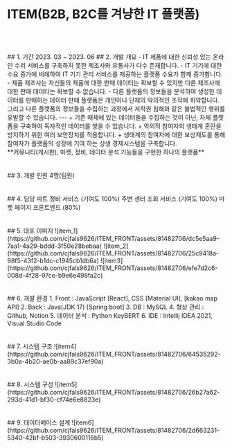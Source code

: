 # ITEM(B2B, B2C를 겨냥한 IT 플랫폼)
<br/>
<br/>
<br/>
## 1. 기간
2023. 03 ~ 2023. 06
## 2. 개발 개요
- IT 제품에 대한 신뢰성 있는 온라인 수리 서비스를 구축하지 못한 제조사와 유통사가 다수 존재합니다.
- IT 기기에 대한 수요 증가에 비례하여 IT 기기 관리 서비스를 제공하는 플랫폼 수요가 함께 증가합니다.
- 제품 제조사는 자신들의 제품에 대한 판매 데이터는 확보할 수 있지만 다른 제조사에 대한 판매 데이터는 확보할 수 없습니다.
- 다른 플랫폼의 정보들을 분석하여 생성한 데이터를 판매하는 데이터 판매 플랫폼은 개인이나 단체의 악의적인 조작에 취약합니다. 그리고 다른 플랫폼의 정보들을 수집하는 과정에서 저작권 침해와 같은 불법적인 행위를 유발할 수 있습니다.
---
+ 기존 매체에 있는 데이터들을 수집하는 것이 아닌, 자체 플랫폼을 구축하여 독자적인 데이터를 쌓을 수 있습니다.
+ 악의적 참여자의 생태계 혼란을 방지하기 위한 여러 보안장치를 적용합니다.
+ 생태계의 참여자에 대한 보상제도를 통해 참여자가 플랫폼의 성장에 기여 하는 상생 경제시스템을 구축합니다.
<br/>
**커뮤니티(게시판), 마켓, 정비, 데이터 분석 기능들을 구현한 하나의 플랫폼**
<br/>
<br/>
<br/>
## 3. 개발 인원
4명(팀원)
<br/>
<br/>
<br/>
## 4. 담당 파트
정비 서비스 (기여도 100%)
주변 센터 조회 서비스 (기여도 100%)
마켓 페이지 프론트엔드 (80%)

<br/>
<br/>
<br/>
## 5. 대표 이미지
![item_1](https://github.com/cjfals9626/ITEM_FRONT/assets/81482706/dc5e5aa9-7aa1-4a29-bddd-3f50e28bebaa)
![item_2](https://github.com/cjfals9626/ITEM_FRONT/assets/81482706/25c9418a-98f5-43f2-b1dc-c1945cb1db6a)
![item3](https://github.com/cjfals9626/ITEM_FRONT/assets/81482706/efe7d2c6-008d-4f28-97ce-b9e6e498fa2c)
<br/>
<br/>
<br/>
## 6. 개발 환경
1. Front : JavaScript [React], CSS [Material UI], [kakao map API]
2. Back : Java(JDK 17) [Spring boot]
3. DB : MySQL
4. 형상 관리 : Github, Notion
5. 데이터 분석 : Python KeyBERT 
6. IDE : Intellij IDEA 2021, Visual Studio Code
<br/>
<br/>
<br/>
## 7. 시스템 구조
![item4](https://github.com/cjfals9626/ITEM_FRONT/assets/81482706/64535292-3b0a-4b20-ae0b-aa89c37ef90a)
<br/>
<br/>
<br/>
## 8. 시스템 구성
![item5](https://github.com/cjfals9626/ITEM_FRONT/assets/81482706/26b27a62-293d-41d1-bf30-cf74e6e8823e)
<br/>
<br/>
<br/>
## 9. 데이터베이스 설계
![item6](https://github.com/cjfals9626/ITEM_FRONT/assets/81482706/2d663231-5340-42bf-b503-3930600116b5)
